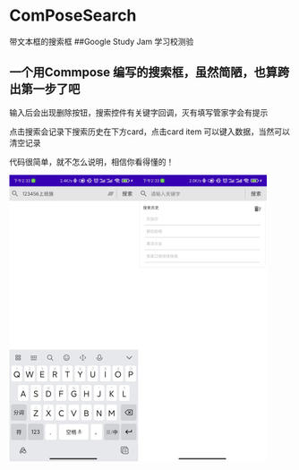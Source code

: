 # ComPoseSearch
带文本框的搜索框
##Google Study Jam 学习校测验
## 一个用Commpose 编写的搜索框，虽然简陋，也算跨出第一步了吧

输入后会出现删除按钮，搜索控件有关键字回调，灭有填写管家字会有提示

点击搜索会记录下搜索历史在下方card，点击card item 可以键入数据，当然可以清空记录

代码很简单，就不怎么说明，相信你看得懂的！

<img src="https://raw.githubusercontent.com/HouChengYue/ComPoseSearch/master/1623047848433.jpg" alt="1623047848433" style="zoom:50%;" /><img src="https://raw.githubusercontent.com/HouChengYue/ComPoseSearch/master/1623047848439.jpg" alt="1623047848439" style="zoom: 50%;" />
